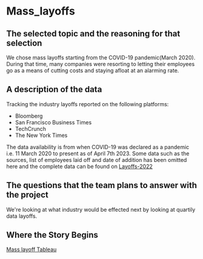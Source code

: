 # Mass_layoffs

## The selected topic and the reasoning for that selection 

We chose mass layoffs starting from the COVID-19 pandemic(March 2020). During that time, many companies were resorting to letting their employees go as a means of cutting costs and staying afloat at an alarming rate. 

## A description of the data 

Tracking the industry layoffs reported on the following platforms:

* Bloomberg
* San Francisco Business Times
* TechCrunch
* The New York Times

The data availability is from when COVID-19 was declared as a pandemic i.e. 11 March 2020 to present as of April 7th 2023. 
Some data such as the sources, list of employees laid off and date of addition has been omitted here and the complete data can be found on [Layoffs-2022](https://layoffs.fyi/)

## The questions that the team plans to answer with the project

We're looking at what industry would be effected next by looking at quartily data layoffs.   

## Where the Story Begins

[Mass layoff Tableau](https://public.tableau.com/app/profile/brandon.sangster/viz/Part1incomplete/Story1?publish=yes)

 
